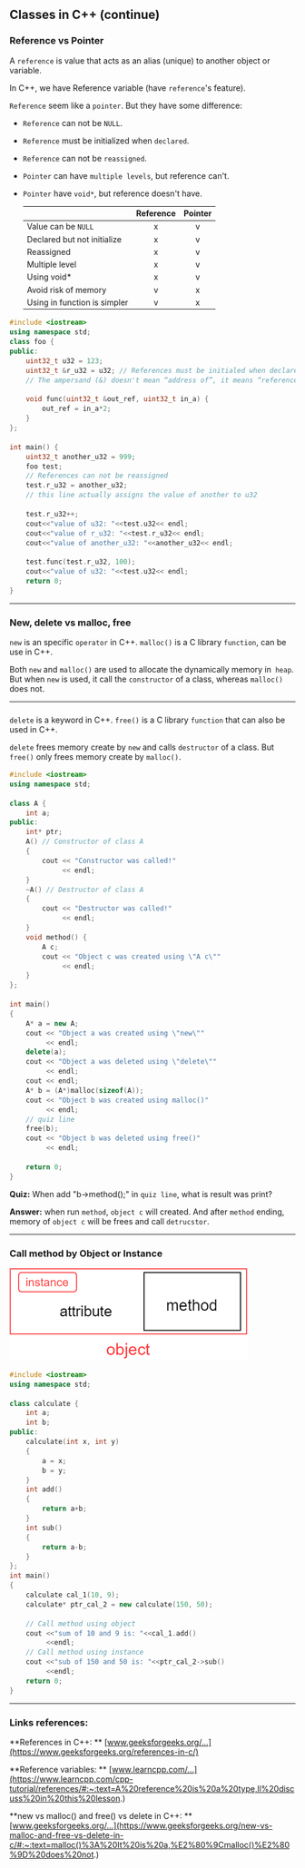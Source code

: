 ## Classes in C++ (continue)

### Reference vs Pointer

A `reference` is value that acts as an alias (unique) to another object or variable.

In C++, we have Reference variable (have `reference`'s feature).

`Reference` seem like a `pointer`. But they have some difference:

* `Reference` can not be `NULL`.

* `Reference`  must be initialized when `declared`.

* `Reference` can not be `reassigned`.

* `Pointer` can have `multiple levels`, but reference can't.

* `Pointer` have `void*`, but reference doesn't have.

  |                              | Reference | Pointer |
  | ---------------------------- | :-------: | :-----: |
  | Value can be `NULL`          |     x     |    v    |
  | Declared but not initialize  |     x     |    v    |
  | Reassigned                   |     x     |    v    |
  | Multiple level               |     x     |    v    |
  | Using void*                  |     x     |    v    |
  | Avoid risk of memory         |     v     |    x    |
  | Using in function is simpler |     v     |    x    |

```C++
#include <iostream>
using namespace std;
class foo {
public:
	uint32_t u32 = 123; 
	uint32_t &r_u32 = u32; // References must be initialed when declared
	// The ampersand (&) doesn't mean “address of”, it means “reference to”.
    
	void func(uint32_t &out_ref, uint32_t in_a) {
		out_ref = in_a*2;
	}
};

int main() {
	uint32_t another_u32 = 999;
	foo test;
    // References can not be reassigned 
	test.r_u32 = another_u32;
    // this line actually assigns the value of another to u32
    
    test.r_u32++;
	cout<<"value of u32: "<<test.u32<< endl;
    cout<<"value of r_u32: "<<test.r_u32<< endl;
    cout<<"value of another_u32: "<<another_u32<< endl;
    
	test.func(test.r_u32, 100);
	cout<<"value of u32: "<<test.u32<< endl;
	return 0;
}
```

---

### New, delete vs malloc, free

`new` is an specific `operator` in C++.  `malloc()` is a C library `function`, can be use in C++.

Both `new` and `malloc()` are used  to allocate the dynamically memory in` heap`. But when `new` is used, it call the `constructor` of a class, whereas `malloc()` does not.

---

### 

`delete` is a keyword in C++. `free()` is a C library `function` that can also be used in C++.

`delete` frees memory create by `new` and calls `destructor` of a class. But `free()` only frees memory create by `malloc()`.

```C++
#include <iostream>
using namespace std;
 
class A {
    int a;
public:
    int* ptr;
	A() // Constructor of class A
    {
		cout << "Constructor was called!"
			 << endl;
	}
	~A() // Destructor of class A
	{
		cout << "Destructor was called!"
			 << endl;
	}
	void method() {
        A c;
        cout << "Object c was created using \"A c\""
             << endl;
    }
};
 
int main()
{
	A* a = new A;
	cout << "Object a was created using \"new\""
 		 << endl;
 	delete(a);
    cout << "Object a was deleted using \"delete\""
 		 << endl;
    cout << endl;   
	A* b = (A*)malloc(sizeof(A));
	cout << "Object b was created using malloc()"
		 << endl;
    // quiz line
    free(b);
    cout << "Object b was deleted using free()"
 		 << endl;
    
	return 0;
}
```

**Quiz:** When add "b->method();" in `quiz line`, what is result was print?

**Answer:** when run `method`, `object c` will created. And after `method` ending, memory of `object c` will be frees and call `detrucstor`.

---

### Call method by Object or Instance

![](./assets/2_1.png)

```c++
#include <iostream>
using namespace std;
 
class calculate {
    int a;
    int b;
public:
    calculate(int x, int y)
    {
		a = x;
		b = y;
    }
    int add()
    {
        return a+b;
    }
    int sub()
    {
        return a-b;
    }
};
int main()
{
    calculate cal_1(10, 9);
    calculate* ptr_cal_2 = new calculate(150, 50);

    // Call method using object
	cout <<"sum of 10 and 9 is: "<<cal_1.add()
		 <<endl;
    // Call method using instance
	cout <<"sub of 150 and 50 is: "<<ptr_cal_2->sub()
		 <<endl;
	return 0;
}

```

---

### Links references:

**References in C++: ** [www.geeksforgeeks.org/...](https://www.geeksforgeeks.org/references-in-c/)

**Reference variables: ** [www.learncpp.com/...](https://www.learncpp.com/cpp-tutorial/references/#:~:text=A%20reference%20is%20a%20type,ll%20discuss%20in%20this%20lesson.)

**new vs malloc() and free() vs delete in C++: ** [www.geeksforgeeks.org/...](https://www.geeksforgeeks.org/new-vs-malloc-and-free-vs-delete-in-c/#:~:text=malloc()%3A%20It%20is%20a,%E2%80%9Cmalloc()%E2%80%9D%20does%20not.)

